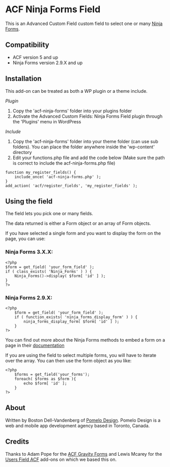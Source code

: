# ACF Ninja Forms Field

This is an Advanced Custom Field custom field to select one or many [Ninja Forms](http://www.ninjaforms.com/).

## Compatibility

* ACF version 5 and up
* Ninja Forms version 2.9.X and up

## Installation

This add-on can be treated as both a WP plugin or a theme include.

*Plugin*
1. Copy the 'acf-ninja-forms' folder into your plugins folder
2. Activate the Advanced Custom Fields: Ninja Forms Field plugin through the 'Plugins' menu in WordPress

*Include*
1. Copy the 'acf-ninja-forms' folder into your theme folder (can use sub folders). You can place the folder anywhere inside the 'wp-content' directory
2. Edit your functions.php file and add the code below (Make sure the path is correct to include the acf-ninja-forms.php file)

```
function my_register_fields() {
    include_once( 'acf-ninja-forms.php' );
}
add_action( 'acf/register_fields', 'my_register_fields' );
```

## Using the field

The field lets you pick one or many fields.

The data returned is either a Form object or an array of Form objects.

If you have selected a single form and you want to display the form on the page, you can use:

### Ninja Forms 3.X.X:

```
<?php
$form = get_field( 'your_form_field' );
if ( class_exists( 'Ninja_Forms' ) ) {
    Ninja_Forms()->display( $form[ 'id' ] );
}
?>
```

### Ninja Forms 2.9.X:

```
<?php
    $form = get_field( 'your_form_field' );
    if ( function_exists( 'ninja_forms_display_form' ) ) {
        ninja_forms_display_form( $form[ 'id' ] );
    }
?>
```

You can find out more about the Ninja Forms methods to embed a form on a page in their [documentation](http://developer.ninjaforms.com/)

If you are using the field to select multiple forms, you will have to iterate over the array.  You can then use the form object as you like:

```
<?php
    $forms = get_field('your_forms');
    foreach( $forms as $form ){
        echo $form[ 'id' ];
    }
?>
```

## About

Written by Boston Dell-Vandenberg of [Pomelo Design](http://www.pomelodesign.com). Pomelo Design is a web and mobile app development agency based in Toronto, Canada.

## Credits

Thanks to Adam Pope for the [ACF Gravity Forms](https://github.com/stormuk/Gravity-Forms-ACF-Field) and Lewis Mcarey for the [Users Field ACF](https://github.com/lewismcarey/User-Field-ACF-Add-on) add-ons on which we based this on.
